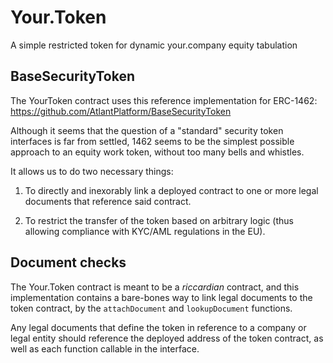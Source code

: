 # Your.Token
A simple restricted token for dynamic your.company equity tabulation

## BaseSecurityToken
The YourToken contract uses this reference implementation for ERC-1462:
https://github.com/AtlantPlatform/BaseSecurityToken

Although it seems that the question of a "standard" security token interfaces is far from settled, 1462 seems to be the simplest possible approach to an equity work token, without too many bells and whistles.

It allows us to do two necessary things:

1) To directly and inexorably link a deployed contract to one or more legal documents that reference said contract.

2) To restrict the transfer of the token based on arbitrary logic (thus allowing compliance with KYC/AML regulations in the EU).

## Document checks
The Your.Token contract is meant to be a *riccardian* contract, and this implementation contains a bare-bones way to link legal documents to the token contract, by the `attachDocument` and `lookupDocument` functions.

Any legal documents that define the token in reference to a company or legal entity should reference the deployed address of the token contract, as well as each function callable in the interface.
